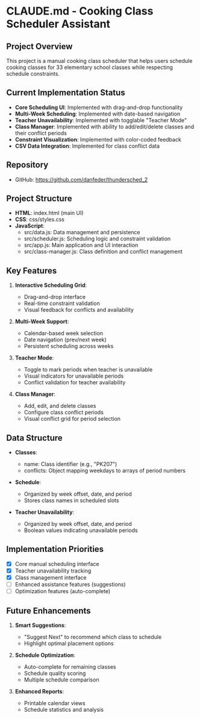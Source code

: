 # CLAUDE.md - Cooking Class Scheduler Assistant

## Project Overview
This project is a manual cooking class scheduler that helps users schedule cooking classes for 33 elementary school classes while respecting schedule constraints.

## Current Implementation Status
- **Core Scheduling UI**: Implemented with drag-and-drop functionality
- **Multi-Week Scheduling**: Implemented with date-based navigation
- **Teacher Unavailability**: Implemented with togglable "Teacher Mode"
- **Class Manager**: Implemented with ability to add/edit/delete classes and their conflict periods
- **Constraint Visualization**: Implemented with color-coded feedback
- **CSV Data Integration**: Implemented for class conflict data

## Repository
- GitHub: https://github.com/danfeder/thundersched_2

## Project Structure
- **HTML**: index.html (main UI)
- **CSS**: css/styles.css
- **JavaScript**:
  - src/data.js: Data management and persistence
  - src/scheduler.js: Scheduling logic and constraint validation
  - src/app.js: Main application and UI interaction
  - src/class-manager.js: Class definition and conflict management

## Key Features
1. **Interactive Scheduling Grid**:
   - Drag-and-drop interface
   - Real-time constraint validation
   - Visual feedback for conflicts and availability

2. **Multi-Week Support**:
   - Calendar-based week selection
   - Date navigation (prev/next week)
   - Persistent scheduling across weeks

3. **Teacher Mode**:
   - Toggle to mark periods when teacher is unavailable
   - Visual indicators for unavailable periods
   - Conflict validation for teacher availability

4. **Class Manager**:
   - Add, edit, and delete classes
   - Configure class conflict periods
   - Visual conflict grid for period selection

## Data Structure
- **Classes**: 
  - name: Class identifier (e.g., "PK207")
  - conflicts: Object mapping weekdays to arrays of period numbers

- **Schedule**: 
  - Organized by week offset, date, and period
  - Stores class names in scheduled slots

- **Teacher Unavailability**:
  - Organized by week offset, date, and period
  - Boolean values indicating unavailable periods

## Implementation Priorities
- [x] Core manual scheduling interface
- [x] Teacher unavailability tracking
- [x] Class management interface
- [ ] Enhanced assistance features (suggestions)
- [ ] Optimization features (auto-complete)

## Future Enhancements
1. **Smart Suggestions**:
   - "Suggest Next" to recommend which class to schedule
   - Highlight optimal placement options

2. **Schedule Optimization**:
   - Auto-complete for remaining classes
   - Schedule quality scoring
   - Multiple schedule comparison

3. **Enhanced Reports**:
   - Printable calendar views
   - Schedule statistics and analysis